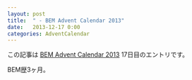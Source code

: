 ```yaml
---
layout: post
title:  " - BEM Advent Calendar 2013"
date:   2013-12-17 0:00
categories: AdventCalendar
---
```


この記事は [BEM Advent Calendar 2013](http://www.adventar.org/calendars/61) 17日目のエントリです。

BEM歴3ヶ月。